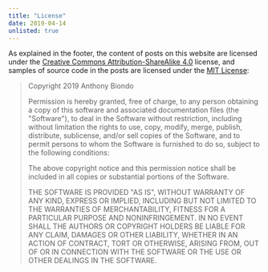 ```yaml
---
title: "License"
date: 2019-04-14
unlisted: true
---
```


As explained in the footer, the content of posts on this website are licensed under the <a href="https://creativecommons.org/licenses/by-sa/4.0/">Creative Commons Attribution-ShareAlike 4.0</a> license, and samples of source code in the posts are licensed under the <a href="https://opensource.org/licenses/MIT">MIT  License</a>:

> Copyright 2019 Anthony Biondo
>
> Permission is hereby granted, free of charge, to any person obtaining a copy of this software and associated documentation files (the "Software"), to deal in the Software without restriction, including without limitation the rights to use, copy, modify, merge, publish, distribute, sublicense, and/or sell copies of the Software, and to permit persons to whom the Software is furnished to do so, subject to the following conditions:
>
> The above copyright notice and this permission notice shall be included in all copies or substantial portions of the Software.
>
> THE SOFTWARE IS PROVIDED "AS IS", WITHOUT WARRANTY OF ANY KIND, EXPRESS OR IMPLIED, INCLUDING BUT NOT LIMITED TO THE WARRANTIES OF MERCHANTABILITY, FITNESS FOR A PARTICULAR PURPOSE AND NONINFRINGEMENT. IN NO EVENT SHALL THE AUTHORS OR COPYRIGHT HOLDERS BE LIABLE FOR ANY CLAIM, DAMAGES OR OTHER LIABILITY, WHETHER IN AN ACTION OF CONTRACT, TORT OR OTHERWISE, ARISING FROM, OUT OF OR IN CONNECTION WITH THE SOFTWARE OR THE USE OR OTHER DEALINGS IN THE SOFTWARE.